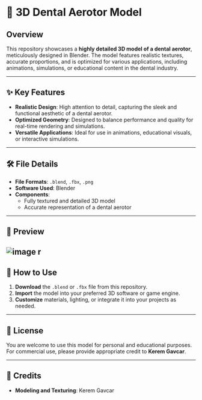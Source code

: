# 🦷 3D Dental Aerotor Model

## Overview
This repository showcases a **highly detailed 3D model of a dental aerotor**, meticulously designed in Blender. The model features realistic textures, accurate proportions, and is optimized for various applications, including animations, simulations, or educational content in the dental industry.

---

## ✨ Key Features
- **Realistic Design**: High attention to detail, capturing the sleek and functional aesthetic of a dental aerotor.
- **Optimized Geometry**: Designed to balance performance and quality for real-time rendering and simulations.
- **Versatile Applications**: Ideal for use in animations, educational visuals, or interactive simulations.

---

## 🛠 File Details
- **File Formats**: `.blend`, `.fbx`, `.png`
- **Software Used**: Blender
- **Components**:
  - Fully textured and detailed 3D model
  - Accurate representation of a dental aerotor

---

## 🎨 Preview

![image](https://github.com/user-attachments/assets/11e3935d-496e-464b-907b-2365903fedb0)
r
---

## 🚀 How to Use
1. **Download** the `.blend` or `.fbx` file from this repository.
2. **Import** the model into your preferred 3D software or game engine.
3. **Customize** materials, lighting, or integrate it into your projects as needed.

---

## 📜 License
You are welcome to use this model for personal and educational purposes. For commercial use, please provide appropriate credit to **Kerem Gavcar**.

---

## 🙌 Credits
- **Modeling and Texturing**: Kerem Gavcar  
